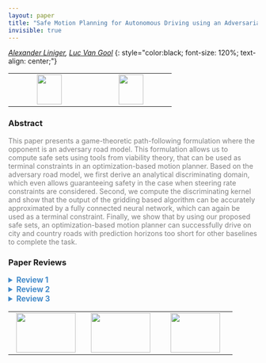```yaml
---
layout: paper
title: "Safe Motion Planning for Autonomous Driving using an Adversarial Road Model"
invisible: true
---
```

*[Alexander Liniger](https://vision.ee.ethz.ch/people-details.MTQ4MzY1.TGlzdC8zMjQ3LC0xOTcxNDY1MTc4.html), [Luc Van Gool](https://vision.ee.ethz.ch/people-details.OTAyMzM=.TGlzdC8zMjQ4LC0xOTcxNDY1MTc4.html)*
{: style="color:black; font-size: 120%; text-align: center;"}

<table width="30%"> <tr>
<td style="width: 20%; text-align: center;"><a href="http://www.roboticsproceedings.org/rss16/p044.pdf"><img src="{{ site.baseurl }}/images/paper_link.png"
width = "50"  height = "60"/> </a> </td>

<td style="width: 20%; text-align: center;"><a href="https://github.com/alexliniger/AdversarialRoadModel"><img src="{{ site.baseurl }}/images/software_link.png"
width = "50"  height = "60"/> </a> </td>

</tr></table>

### Abstract
<html><p style="color:gray; font-size: 100%; text-align: justified;">
This paper presents a game-theoretic path-following formulation where the opponent is an adversary road model. This formulation allows us to compute safe sets using tools from viability theory, that can be used as terminal constraints in an optimization-based motion planner. Based on the adversary road model, we first derive an analytical discriminating domain, which even allows guaranteeing safety in the case when steering rate constraints are considered. Second, we compute the discriminating kernel and show that the output of the gridding based algorithm can be accurately approximated by a fully connected neural network, which can again be used as a terminal constraint. Finally, we show that by using our proposed safe sets, an optimization-based motion planner can successfully drive on city and country roads with prediction horizons too short for other baselines to complete the task.
</p></html>

### Paper Reviews
<details><summary style="font-size:110%; color:#438BCA; cursor: pointer;"><b> Review 1</b></summary>
<p style="color:gray; font-size: 100%; text-align: justified; white-space: pre-line">
In general I believe this is a nice paper that is well-written.  I worry that there is not a lot of novelty, and the parts that are new to me (using a function approximation over different bounds on the disturbance) are not rigorous enough to guarantee safety.  I think this paper would be better suited for a conference like ICRA or IROS.

Notes on related work: 
Contrary to the authors’ assertion, I believe that guaranteed following of a path is studied quite a bit, often by using an adversarial game formulation similar to the one proposed in this paper. Some examples:
Majumdar, Anirudha, and Russ Tedrake. "Funnel libraries for real-time robust feedback motion planning." The International Journal of Robotics Research 36.8 (2017): 947-982.
Herbert, Sylvia L., et al. "FaSTrack: A modular framework for fast and guaranteed safe motion planning." 2017 IEEE 56th Annual Conference on Decision and Control (CDC). IEEE, 2017.
Singh, Sumeet, et al. "Robust online motion planning via contraction theory and convex optimization." 2017 IEEE International Conference on Robotics and Automation (ICRA). IEEE, 2017.
Smith, Stanley W., He Yin, and Murat Arcak. "Continuous abstraction of nonlinear systems using sum-of-squares programming." 2019 IEEE International Conference on Decision and Control (CDC). IEEE, 2019.

Questions
- I am unclear what the general assumptions on the dynamics might be.  In this paper a discrete bicycle model is used with steering and acceleration inputs
Why is the information pattern giving an advantage to the control player, rather than the disturbance?
- In (7), are assuming we have a discrete set of control and disturbance actions?  If so, how finely discretized are they?  How does this affect the computation of the set?  Later you say that they are discretized.  Can you comment more on how the discretization affects the computation? 
- How did you choose the discretization of the state space?  What impact does that have on the computation?
- Why did the computation times vary so much?
- Do you have any theory on if the sets will be guaranteed to be continuous across a continuous range of k_max? This is an assumption that seems to be made
- I don’t see how the neural net implementation is guaranteed to not have false positives (where I define false positives as assuming a state is safe when it is not).  In fact, in the tests each method did in fact have false positives.  Given that this paper’s emphasis is on safety and recursive feasibility, I think this should be addressed.
</p> </details>

<details><summary style="font-size:110%; color:#438BCA; cursor: pointer;"><b> Review 2</b></summary>
<p style="color:gray; font-size: 100%; text-align: justified; white-space: pre-line">
This paper is well-written and introduces a novel approach to address the design of the terminal constraint for nonlinear MPC. The application considered in this paper is path following. While the method and result presented in this paper are all convincing, there are some suggestion to improve the paper.

#1
Presentation of the results. I would suggest to make the subplots in Fig. 5 and 6 landscape instead of portrait. Currently, it is very hard to see the details in a printed version.

#2
What is the difference between the mixed dynamic-kinematic model and the model in (1)? Is the purpose here to test the robustness of the method on a mismatched model?

#3
Need to add unit to Table VI.

#4
Extendability of the method to other dynamic models and under collision avoidance constraint?
</p> </details>

<details><summary style="font-size:110%; color:#438BCA; cursor: pointer;"><b> Review 3</b></summary>
<p style="color:gray; font-size: 100%; text-align: justified; white-space: pre-line">
The most original part is the problem formulation of safe motion planing in autonomous driving as a game between the motion planner, which aims to follow the road unknown ahead, and the road as adversarial player with bounded curvature, which aims to get the car off road. Under this formulation, the paper employs viability theory and game theory to design a motion planner to follow a path with safety guarantee. Both analysis and MPC simulations are provided to validate the proposed algorithm. Overall, it is a nice contribution to safe planning in autonomous driving.
</p> </details>

<table width="100%"><tr><td style="width: 30%; text-align: center;"><a href="{{ site.baseurl }}/program/papers/43"> <img src="{{ site.baseurl }}/images/previous_icon.png" width = "120"  height = "80"/> </a> </td>

<td style="width: 30%; text-align: center;"><a href="{{ site.baseurl }}/program/papers"> <img src="{{ site.baseurl }}/images/overview_icon.png" width = "120"  height = "80"/> </a> </td> 

<td style="width: 30%; text-align: center;"><a href="{{ site.baseurl }}/program/papers/45"> <img src="{{ site.baseurl }}/images/next_icon.png" width = "100"  height = "80"/> </a> </td> 

</tr></table>


